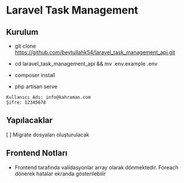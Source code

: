 # Laravel Task Management

## Kurulum

- git clone https://github.com/beytullahk54/laravel_task_management_api.git
- cd laravel_task_management_api && mv .env.example .env
- composer install

- php artisan serve

```
Kullanıcı Adı: info@kahraman.com
Şifre: 12345678
```

## Yapılacaklar

[ ] Migrate dosyaları oluşturulacak

## Frontend Notları

- Frontend tarafında validasyonlar array olarak dönmektedir. Foreach dönerek hatalar ekranda gösterilebilir